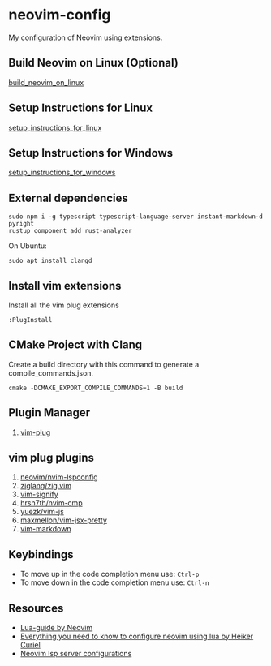 # neovim-config
My configuration of Neovim using extensions.

## Build Neovim on Linux (Optional)
[build_neovim_on_linux](./docs/build_neovim_on_linux.md)

## Setup Instructions for Linux
[setup_instructions_for_linux](./docs/setup_instructions_for_linux.md)

## Setup Instructions for Windows
[setup_instructions_for_windows](./docs/setup_instructions_for_windows.md)

## External dependencies
```
sudo npm i -g typescript typescript-language-server instant-markdown-d pyright
rustup component add rust-analyzer
```
On Ubuntu:
```
sudo apt install clangd
```

## Install vim extensions

Install all the vim plug extensions
```
:PlugInstall
```

## CMake Project with Clang
Create a build directory with this command to generate a compile_commands.json.
```
cmake -DCMAKE_EXPORT_COMPILE_COMMANDS=1 -B build
```

## Plugin Manager
1. [vim-plug](https://github.com/junegunn/vim-plug)

## vim plug plugins
1. [neovim/nvim-lspconfig](https://github.com/neovim/nvim-lspconfig)
2. [ziglang/zig.vim](https://github.com/ziglang/zig.vim)
3. [vim-signify](https://github.com/mhinz/vim-signify)
4. [hrsh7th/nvim-cmp](https://github.com/hrsh7th/nvim-cmp)
5. [yuezk/vim-js](https://github.com/yuezk/vim-js)
6. [maxmellon/vim-jsx-pretty](https://github.com/MaxMEllon/vim-jsx-pretty)
7. [vim-markdown](https://github.com/preservim/vim-markdown)

## Keybindings
- To move up in the code completion menu use: `Ctrl-p`
- To move down in the code completion menu use: `Ctrl-n`

## Resources
* [Lua-guide by Neovim](https://neovim.io/doc/user/lua-guide.html)
* [Everything you need to know to configure neovim using lua by Heiker Curiel](https://vonheikemen.github.io/devlog/tools/configuring-neovim-using-lua/)
* [Neovim lsp server configurations](https://github.com/neovim/nvim-lspconfig/blob/master/doc/server_configurations.md)

